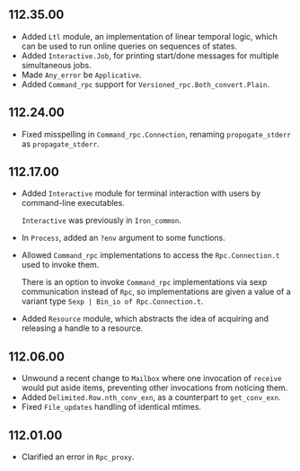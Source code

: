## 112.35.00

- Added `Ltl` module, an implementation of linear temporal logic, which
  can be used to run online queries on sequences of states.
- Added `Interactive.Job`, for printing start/done messages for multiple
  simultaneous jobs.
- Made `Any_error` be `Applicative`.
- Added `Command_rpc` support for `Versioned_rpc.Both_convert.Plain`.

## 112.24.00

- Fixed misspelling in `Command_rpc.Connection`, renaming `propogate_stderr` as
  `propagate_stderr`.

## 112.17.00

- Added `Interactive` module for terminal interaction with users by
  command-line executables.

  `Interactive` was previously in `Iron_common`.
- In `Process`, added an `?env` argument to some functions.
- Allowed `Command_rpc` implementations to access the
  `Rpc.Connection.t` used to invoke them.

  There is an option to invoke `Command_rpc` implementations via sexp
  communication instead of `Rpc`, so implementations are given a value
  of a variant type `Sexp | Bin_io of Rpc.Connection.t`.
- Added `Resource` module, which abstracts the idea of acquiring and
  releasing a handle to a resource.

## 112.06.00

- Unwound a recent change to `Mailbox` where one invocation of `receive`
  would put aside items, preventing other invocations from noticing
  them.
- Added `Delimited.Row.nth_conv_exn`, as a counterpart to
  `get_conv_exn`.
- Fixed `File_updates` handling of identical mtimes.

## 112.01.00

- Clarified an error in `Rpc_proxy`.

